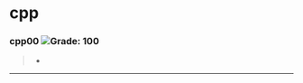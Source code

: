 # cpp

### cpp00 ![Grade: 100](https://img.shields.io/badge/Grade-100/100-brightgreen?style=plastic)
> -  

---
